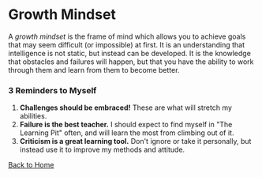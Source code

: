 # Growth Mindset

A *growth mindset* is the frame of mind which allows you to achieve goals that may seem difficult (or impossible) at first. It is an understanding that intelligence is not static, but instead can be developed. It is the knowledge that obstacles and failures will happen, but that you have the ability to work through them and learn from them to become better. 

### 3 Reminders to Myself

1. **Challenges should be embraced!** These are what will stretch my abilities.
2. **Failure is the best teacher.** I should expect to find myself in "The Learning Pit" often, and will learn the most from climbing out of it.
3. **Criticism is a great learning tool.** Don't ignore or take it personally, but instead use it to improve my methods and attitude.

[Back to Home](README.md)